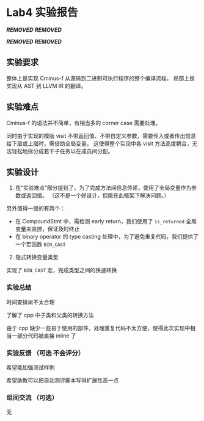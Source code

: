 # Lab4 实验报告

***REMOVED*** ***REMOVED***

***REMOVED*** ***REMOVED***

## 实验要求

整体上是实现 Cminus-f 从源码到二进制可执行程序的整个编译流程，
局部上是实现从 AST 到 LLVM IR 的翻译。

## 实验难点

Cminus-f 的语法并不简单，有相当多的 corner case 需要处理。

同时由于实现的模版 visit 不带返回值、不带自定义参数，需要传入或者传出信息给下层或上层时，需借助全局变量。
这使得整个实现中各 visit 方法高度耦合，无法轻松地拆分成若干子任务以在成员间分配。

## 实验设计

1. 在“实验难点”部分提到了，为了完成方法间信息传递，使用了全局变量作为参数或返回值。
（这不是一个好设计，但能在此框架下解决问题。）

另外值得一提的有两个：

- 在 CompoundStmt 中，需检测 early return，我们使用了 `is_returned` 全局变量来监控，保证及时终止
- 在 binary operator 的 type casting 处理中，为了避免重复代码，我们提供了一个宏函数 `BIN_CAST`

2. 隐式转换变量类型

实现了 `BIN_CAST` 宏，完成类型之间的快速转换

### 实验总结

时间安排尚不太合理

了解了 cpp 中子类和父类的转换方法

由于 cpp 缺少一些易于使用的部件，处理重复代码不太方便，使得此次实现中相当一部分代码被直接 inline 了

### 实验反馈 （可选 不会评分）

希望能加强测试样例

希望助教可以把自动测评脚本写得扩展性高一点

### 组间交流 （可选）

无
